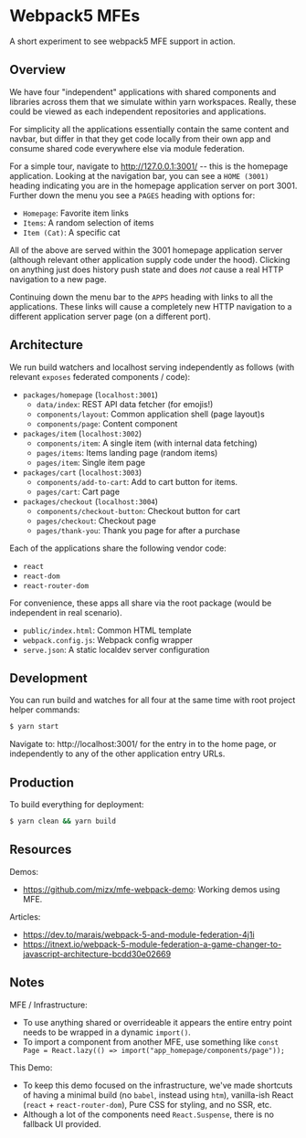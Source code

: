 Webpack5 MFEs
=============

A short experiment to see webpack5 MFE support in action.

## Overview

We have four "independent" applications with shared components and libraries across them that we simulate within yarn workspaces. Really, these could be viewed as each independent repositories and applications.

For simplicity all the applications essentially contain the same content and navbar, but differ in that they get code locally from their own app and consume shared code everywhere else via module federation.

For a simple tour, navigate to http://127.0.0.1:3001/ -- this is the homepage application. Looking at the navigation bar, you can see a `HOME (3001)` heading indicating you are in the homepage application server on port 3001. Further down the menu you see a `PAGES` heading with options for:

- `Homepage`: Favorite item links
- `Items`: A random selection of items
- `Item (Cat)`: A specific cat

All of the above are served within the 3001 homepage application server (although relevant other application supply code under the hood). Clicking on anything just does history push state and does _not_ cause a real HTTP navigation to a new page.

Continuing down the menu bar to the `APPS` heading with links to all the applications. These links will cause a completely new HTTP navigation to a different application server page (on a different port).

## Architecture

We run build watchers and localhost serving independently as follows (with relevant `exposes` federated components / code):

- `packages/homepage` (`localhost:3001`)
    - `data/index`: REST API data fetcher (for emojis!)
    - `components/layout`: Common application shell (page layout)s
    - `components/page`: Content component
- `packages/item` (`localhost:3002`)
    - `components/item`: A single item (with internal data fetching)
    - `pages/items`: Items landing page (random items)
    - `pages/item`: Single item page
- `packages/cart` (`localhost:3003`)
    - `components/add-to-cart`: Add to cart button for items.
    - `pages/cart`: Cart page
- `packages/checkout` (`localhost:3004`)
    - `components/checkout-button`: Checkout button for cart
    - `pages/checkout`: Checkout page
    - `pages/thank-you`: Thank you page for after a purchase

Each of the applications share the following vendor code:

- `react`
- `react-dom`
- `react-router-dom`

For convenience, these apps all share via the root package (would be independent in real scenario).

- `public/index.html`: Common HTML template
- `webpack.config.js`: Webpack config wrapper
- `serve.json`: A static localdev server configuration

## Development

You can run build and watches for all four at the same time with root project helper commands:

```sh
$ yarn start
```

Navigate to: http://localhost:3001/ for the entry in to the home page, or independently to any of the other application entry URLs.

## Production

To build everything for deployment:

```sh
$ yarn clean && yarn build
```

## Resources

Demos:

- https://github.com/mizx/mfe-webpack-demo: Working demos using MFE.

Articles:

- https://dev.to/marais/webpack-5-and-module-federation-4j1i
- https://itnext.io/webpack-5-module-federation-a-game-changer-to-javascript-architecture-bcdd30e02669

## Notes

MFE / Infrastructure:

- To use anything shared or overrideable it appears the entire entry point needs to be wrapped in a dynamic `import()`.
- To import a component from another MFE, use something like `const Page = React.lazy(() => import("app_homepage/components/page"));`

This Demo:

- To keep this demo focused on the infrastructure, we've made shortcuts of having a minimal build (no `babel`, instead using `htm`), vanilla-ish React (`react` + `react-router-dom`), Pure CSS for styling, and no SSR, etc.
- Although a lot of the components need `React.Suspense`, there is no fallback UI provided.
